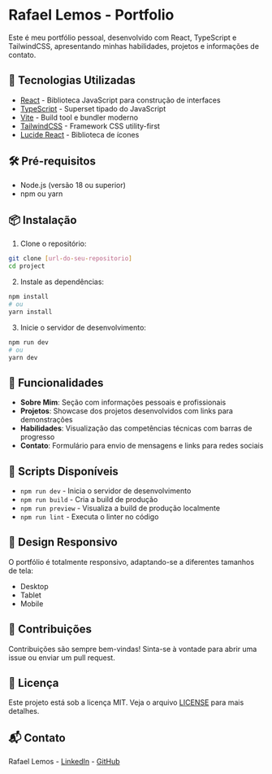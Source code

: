 # Rafael Lemos - Portfolio

Este é meu portfólio pessoal, desenvolvido com React, TypeScript e TailwindCSS, apresentando minhas habilidades, projetos e informações de contato.

## 🚀 Tecnologias Utilizadas

- [React](https://reactjs.org/) - Biblioteca JavaScript para construção de interfaces
- [TypeScript](https://www.typescriptlang.org/) - Superset tipado do JavaScript
- [Vite](https://vitejs.dev/) - Build tool e bundler moderno
- [TailwindCSS](https://tailwindcss.com/) - Framework CSS utility-first
- [Lucide React](https://lucide.dev/) - Biblioteca de ícones

## 🛠️ Pré-requisitos

- Node.js (versão 18 ou superior)
- npm ou yarn

## 📦 Instalação

1. Clone o repositório:
```bash
git clone [url-do-seu-repositorio]
cd project
```

2. Instale as dependências:
```bash
npm install
# ou
yarn install
```

3. Inicie o servidor de desenvolvimento:
```bash
npm run dev
# ou
yarn dev
```

## 🎯 Funcionalidades

- **Sobre Mim**: Seção com informações pessoais e profissionais
- **Projetos**: Showcase dos projetos desenvolvidos com links para demonstrações
- **Habilidades**: Visualização das competências técnicas com barras de progresso
- **Contato**: Formulário para envio de mensagens e links para redes sociais

## 🚀 Scripts Disponíveis

- `npm run dev` - Inicia o servidor de desenvolvimento
- `npm run build` - Cria a build de produção
- `npm run preview` - Visualiza a build de produção localmente
- `npm run lint` - Executa o linter no código

## 📱 Design Responsivo

O portfólio é totalmente responsivo, adaptando-se a diferentes tamanhos de tela:
- Desktop
- Tablet
- Mobile

## 🤝 Contribuições

Contribuições são sempre bem-vindas! Sinta-se à vontade para abrir uma issue ou enviar um pull request.

## 📄 Licença

Este projeto está sob a licença MIT. Veja o arquivo [LICENSE](LICENSE) para mais detalhes.

## 📬 Contato

Rafael Lemos - [LinkedIn](linkedin.com/in/rafalemosfrs) - [GitHub](https://github.com/rafalemosfrs)
